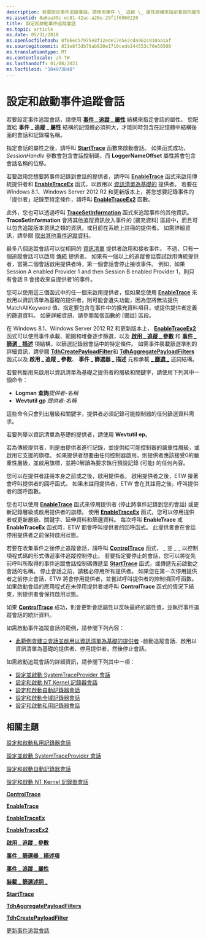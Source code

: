 ```yaml
---
description: 若要設定事件追蹤會話，請使用事件 \_ 追蹤 \_ 屬性結構來指定會話的屬性。
ms.assetid: 8a6aa39c-ec81-42ac-a26e-29f1f6960220
title: 設定和啟動事件追蹤會話
ms.topic: article
ms.date: 05/31/2018
ms.openlocfilehash: 0f86ec57975e8f12ede17e5e2cda962c010aa1af
ms.sourcegitcommit: 831e8f3db78ab820e1710cede244553c70e50500
ms.translationtype: MT
ms.contentlocale: zh-TW
ms.lasthandoff: 01/08/2021
ms.locfileid: "104973848"
---
```

# <a name="configuring-and-starting-an-event-tracing-session"></a>設定和啟動事件追蹤會話

若要設定事件追蹤會話，請使用 [**事件 \_ 追蹤 \_ 屬性**](/windows/win32/api/evntrace/ns-evntrace-event_trace_properties) 結構來指定會話的屬性。 您配置給 **事件 \_ 追蹤 \_ 屬性** 結構的記憶體必須夠大，才能同時包含在記憶體中結構後面的會話和記錄檔名稱。

指定會話的屬性之後，請呼叫 [**StartTrace**](/windows/win32/api/evntrace/nf-evntrace-starttracea) 函數來啟動會話。 如果函式成功， *SessionHandle* 參數會包含會話控制碼，而 **LoggerNameOffset** 屬性將會包含會話名稱的位移。

若要啟用您想要將事件記錄到會話的提供者，請呼叫 [**EnableTrace**](/windows/win32/api/evntrace/nf-evntrace-enabletrace) 函式來啟用傳統提供者和 [**EnableTraceEx**](/windows/win32/api/evntrace/nf-evntrace-enabletraceex) 函式，以啟用以 [資訊清單為基礎的](about-event-tracing.md) 提供者。 若要在 Windows 8.1、Windows Server 2012 R2 和更新版本上，將您想要記錄事件的「提供者」記錄至特定條件，請呼叫 [**EnableTraceEx2**](/windows/win32/api/evntrace/nf-evntrace-enabletraceex2) 函數。

此外，您也可以透過呼叫 [**TraceSetInformation**](/windows/win32/api/evntrace/nf-evntrace-tracesetinformation) 函式來追蹤事件的其他資訊。 **TraceSetInformation** 會將其他追蹤資訊放入事件的 [擴充資料] 區段中，而且可以包含追蹤版本資訊之類的資訊，或目前在系統上註冊的提供者。 如需詳細資訊，請參閱 [取出其他事件追蹤資料](retrieving-additional-event-tracing-data.md)。

最多八個追蹤會話可以從相同的 [資訊清單](about-event-tracing.md) 提供者啟用和接收事件。 不過，只有一個追蹤會話可以啟用 [傳統](about-event-tracing.md) 提供者。 如果有一個以上的追蹤會話嘗試啟用傳統提供者，當第二個會話啟用提供者時，第一個會話會停止接收事件。 例如，如果 Session A enabled Provider 1 and then Session B enabled Provider 1，則只有會話 B 會接收來自提供者1的事件。

您可以使用這三個函式中的任一個來啟用提供者，但如果您使用 [**EnableTrace**](/windows/win32/api/evntrace/nf-evntrace-enabletrace) 來啟用以資訊清單為基礎的提供者，則可能會遺失功能，因為您將無法提供 MatchAllKeyword 值、指定要包含在事件中的擴充資料項目，或提供提供者定義的篩選資料。 如需詳細資訊，請參閱每個函數的 [備註] 區段。

在 Windows 8.1、Windows Server 2012 R2 和更新版本上， [**EnableTraceEx2**](/windows/win32/api/evntrace/nf-evntrace-enabletraceex2) 函式可以使用事件承載、範圍和堆疊逐步篩選，以及 [**啟用 \_ 追蹤 \_ 參數**](/windows/win32/api/evntrace/ns-evntrace-enable_trace_parameters) 和 [**事件 \_ 篩選 \_ 描述**](/windows/desktop/api/Evntprov/ns-evntprov-event_filter_descriptor) 項結構，以篩選記錄器會話中的特定條件。 如需事件裝載篩選準則的詳細資訊，請參閱 [**TdhCreatePayloadFilter**](/windows/desktop/api/Tdh/nf-tdh-tdhcreatepayloadfilter)和 [**TdhAggregatePayloadFilters**](/windows/desktop/api/Tdh/nf-tdh-tdhaggregatepayloadfilters) 函式以及 **啟用 \_ 追蹤 \_ 參數**、 **事件 \_ 篩選器 \_ 描述** 元和承載 [**\_ 篩選 \_**](/windows/desktop/api/Tdh/ns-tdh-payload_filter_predicate) 述詞結構。

若要判斷用來啟用以資訊清單為基礎之提供者的層級和關鍵字，請使用下列其中一個命令：

-   **Logman** **查詢***提供者-名稱*
-   **Wevtutil** **gp** *提供者-名稱*

這些命令只會列出層級和關鍵字，提供者必須記錄可能控制器的任何篩選資料需求。

若要列舉以資訊清單為基礎的提供者，請使用 **Wevtutil** **ep**。

若為傳統提供者，則是由提供者進行記錄，並提供給可能控制器的嚴重性層級，或啟用它支援的旗標。 如果提供者想要由任何控制器啟用，則提供者應該接受0的嚴重性層級，並啟用旗標，並將0解讀為要求執行預設記錄 (可能) 的任何內容。

您可以在提供者註冊本身之前或之後，啟用提供者。 啟用提供者之後，ETW 接著會呼叫提供者的回呼函式。 如果未註冊提供者，ETW 會在其註冊之後，呼叫提供者的回呼函數。

您也可以使用 [**EnableTrace**](/windows/win32/api/evntrace/nf-evntrace-enabletrace) 函式來停用提供者 (停止將事件記錄到您的會話) 或更新記錄層級或啟用提供者的旗標。 使用 [**EnableTraceEx**](/windows/win32/api/evntrace/nf-evntrace-enabletraceex) 函式，您可以停用提供者或更新層級、關鍵字、延伸資料和篩選資料。 每次呼叫 **EnableTrace** 或 **EnableTraceEx** 函式時，ETW 都會呼叫提供者的回呼函式。 此提供者會在會話停用提供者之前保持啟用狀態。

若要在收集事件之後停止追蹤會話，請呼叫 [**ControlTrace**](/windows/win32/api/evntrace/nf-evntrace-controltracea) 函式， \_ 並 \_ \_ 以控制項程式碼的形式傳遞事件追蹤控制停止。 若要指定要停止的會話，您可以將從先前呼叫所取得的事件追蹤會話控制碼傳遞至 [**StartTrace**](/windows/win32/api/evntrace/nf-evntrace-starttracea) 函式，或傳遞先前啟動之會話的名稱。 停止會話之前，請務必停用所有提供者。 如果您在第一次停用提供者之前停止會話，ETW 將會停用提供者，並嘗試呼叫提供者的控制項回呼函數。 如果啟動會話的應用程式在未停用提供者或呼叫 **ControlTrace** 函式的情況下結束，則提供者會保持啟用狀態。

如果 [**ControlTrace**](/windows/win32/api/evntrace/nf-evntrace-controltracea) 成功，則會更新會話屬性以反映最終的屬性值，並執行事件追蹤會話的統計資料。

如需啟動事件追蹤會話的範例，請參閱下列內容：

-   [此範例會建立會話並啟用以資訊清單為基礎的提供者](example-that-creates-a-session-and-enables-a-manifest-based-provider.md) -啟動追蹤會話、啟用以資訊清單為基礎的提供者、停用提供者，然後停止會話。

如需啟動追蹤會話的詳細資訊，請參閱下列其中一項：

-   [設定並啟動 SystemTraceProvider 會話](configuring-and-starting-a-systemtraceprovider-session.md)
-   [設定和啟動 NT Kernel 記錄器會話](configuring-and-starting-the-nt-kernel-logger-session.md)
-   [設定和啟動自動記錄器會話](configuring-and-starting-an-autologger-session.md)
-   [設定和啟動全域記錄器會話](configuring-and-starting-the-global-logger-session.md)
-   [設定和啟動私用記錄器會話](configuring-and-starting-a-private-logger-session.md)

## <a name="related-topics"></a>相關主題

<dl> <dt>

[設定和啟動私用記錄器會話](configuring-and-starting-a-private-logger-session.md)
</dt> <dt>

[設定並啟動 SystemTraceProvider 會話](configuring-and-starting-a-systemtraceprovider-session.md)
</dt> <dt>

[設定和啟動自動記錄器會話](configuring-and-starting-an-autologger-session.md)
</dt> <dt>

[設定和啟動 NT Kernel 記錄器會話](configuring-and-starting-the-nt-kernel-logger-session.md)
</dt> <dt>

[**ControlTrace**](/windows/win32/api/evntrace/nf-evntrace-controltracea)
</dt> <dt>

[**EnableTrace**](/windows/win32/api/evntrace/nf-evntrace-enabletrace)
</dt> <dt>

[**EnableTraceEx**](/windows/win32/api/evntrace/nf-evntrace-enabletraceex)
</dt> <dt>

[**EnableTraceEx2**](/windows/win32/api/evntrace/nf-evntrace-enabletraceex2)
</dt> <dt>

[**啟用 \_ 追蹤 \_ 參數**](/windows/win32/api/evntrace/ns-evntrace-enable_trace_parameters)
</dt> <dt>

[**事件 \_ 篩選器 \_ 描述項**](/windows/desktop/api/Evntprov/ns-evntprov-event_filter_descriptor)
</dt> <dt>

[**事件 \_ 追蹤 \_ 屬性**](/windows/win32/api/evntrace/ns-evntrace-event_trace_properties)
</dt> <dt>

[**裝載 \_ 篩選述詞 \_**](/windows/desktop/api/Tdh/ns-tdh-payload_filter_predicate)
</dt> <dt>

[**StartTrace**](/windows/win32/api/evntrace/nf-evntrace-starttracea)
</dt> <dt>

[**TdhAggregatePayloadFilters**](/windows/desktop/api/Tdh/nf-tdh-tdhaggregatepayloadfilters)
</dt> <dt>

[**TdhCreatePayloadFilter**](/windows/desktop/api/Tdh/nf-tdh-tdhcreatepayloadfilter)
</dt> <dt>

[更新事件追蹤會話](updating-an-event-tracing-session.md)
</dt> </dl>

 

 
